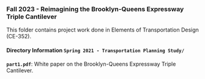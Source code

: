 ### Fall 2023 - Reimagining the Brooklyn-Queens Expressway Triple Cantilever
This folder contains project work done in Elements of Transportation Design (CE-352).

#### Directory Information `Spring 2021 - Transportation Planning Study/`
**`part1.pdf`**: White paper on the Brooklyn-Queens Expressway Triple Cantilever. 


